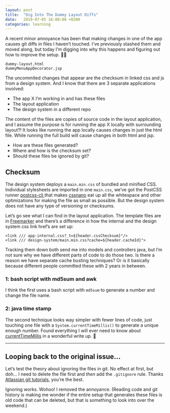 ```yaml
---
layout: post
title:  "Dig Into The Dummy Layout Diffs"
date:   2019-07-05 16:00:00 +0200
categories: learning
---
```


A recent minor annoyance has been that making changes in one of the  app causes git diffs in files I haven’t touched. I’ve previously stashed them and moved along, but today I’m digging into why this happens and figuring out how to improve the setup. 🕵️‍♀️

```
dummy-layout.html
dummyMenuAppDecorator.jsp
```

The uncommited changes that appear are the checksum in linked css and js from a design system. And I know that there are 3 separate applications involved:
* The app X I’m working in and has these files
* The layout application
* The design system in a different repo

The content of the files are copies of source code in the layout application, and I assume the purpose is for running the app X locally with surrounding layout?! It looks like running the app locally causes changes in just the html file. While running the full build will cause changes in both html and jsp.

* How are these files generated?
* Where and how is the checksum set?
* Should these files be ignored by git?

## Checksum

The design system deploys a `main.min.css` of bundled and minified CSS. Individual stylesheets are imported in one `main.css`, we’ve got the PostCSS runner [postcss-cli
](https://github.com/postcss/postcss-cli) that makes [cssnano](https://cssnano.co/) eat up all the whitespace and other optimizations for making the file as small as possible. But the design system does not have any type of versioning or checksums.

Let’s go see what I can find in the layout application. The template files are in [Freemarker](https://freemarker.apache.org/) and there’s a difference in how the internal and the design system css link href’s are set up:

```
<link /// app-internal.css?_t=${header.cssChecksum}"/>
<link /// design-system/main.min.css?cache=${header.cacheId}">
```

Tracking them down both send me into models and controllers java, but I’m not sure why we have different parts of code to do those two. Is there a reason we have separate cache busting techniques? Or is it basically because different people committed these with 2 years in between.

### 1: bash script with md5sum and awk
I think the first uses a bash script with `md5sum` to generate a number and change the file name.

### 2: java time stamp
The second technique looks way simpler with fewer lines of code, just touching one file with a `System.currentTimeMillis()` to generate a unique enough number. Found everything I will ever need to know about [currentTimeMillis](https://currentmillis.com/tutorials/system-currentTimeMillis.html) in a wonderful write up. 🙌

---

## Looping back to the original issue…

Let’s test the theory about ignoring the files in git. No effect at first, but doh… I need to delete the file first and _then_ add the `.gitignore` rule. Thanks [Atlassian git tutorials](https://www.atlassian.com/git/tutorials/saving-changes/gitignore), you’re the best.

Ignoring works. Wohoo! I removed the annoyance. (Reading code and git history is making me wonder if the entire setup that generates these files is old code that can be deleted, but that is something to look into over the weekend.)
